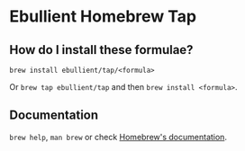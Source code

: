 # Ebullient Homebrew Tap

## How do I install these formulae?

`brew install ebullient/tap/<formula>`

Or `brew tap ebullient/tap` and then `brew install <formula>`.

## Documentation

`brew help`, `man brew` or check [Homebrew's documentation](https://docs.brew.sh).
